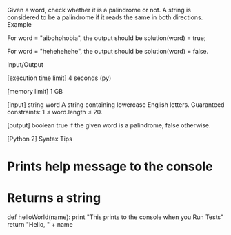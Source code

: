 Given a word, check whether it is a palindrome or not. A string is considered to be a palindrome if it reads the same in both directions.
Example


For word = "aibohphobia", the output should be
solution(word) = true;


For word = "hehehehehe", the output should be
solution(word) = false.


Input/Output


[execution time limit] 4 seconds (py)


[memory limit] 1 GB


[input] string word
A string containing lowercase English letters.
Guaranteed constraints:
1 ≤ word.length ≤ 20.


[output] boolean
true if the given word is a palindrome, false otherwise.


[Python 2] Syntax Tips
# Prints help message to the console
# Returns a string
def helloWorld(name):
    print "This prints to the console when you Run Tests"
    return "Hello, " + name


